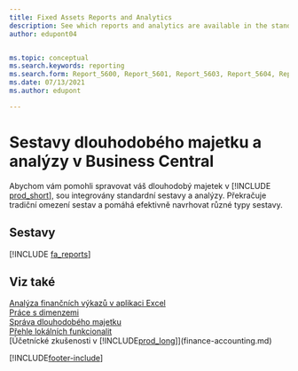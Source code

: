 ```yaml
---
title: Fixed Assets Reports and Analytics
description: See which reports and analytics are available in the standard version of Business Central so that you can keep track of your fixed assets.
author: edupont04


ms.topic: conceptual
ms.search.keywords: reporting
ms.search.form: Report_5600, Report_5601, Report_5603, Report_5604, Report_5605, Report_5606, Report_5607, Report_5608, Report_5610
ms.date: 07/13/2021
ms.author: edupont

---
```

# Sestavy dlouhodobého majetku a analýzy v Business Central

Abychom vám pomohli spravovat váš dlouhodobý majetek v [!INCLUDE [prod_short](includes/prod_short.md)], sou integrovány standardní sestavy a analýzy. Překračuje tradiční omezení sestav a pomáhá efektivně navrhovat různé typy sestavy.

## Sestavy
[!INCLUDE [fa_reports](includes/fa-reports-include.md)]


## Viz také

[Analýza finančních výkazů v aplikaci Excel](finance-analyze-excel.md)  
[Práce s dimenzemi](finance-dimensions.md)  
[Správa dlouhodobého majetku](fa-manage.md)  
[Přehle lokálních funkcionalit](about-localization.md)  
[Účetnícké zkušenosti v [!INCLUDE[prod_long](includes/prod_long.md)]](finance-accounting.md)


[!INCLUDE[footer-include](includes/footer-banner.md)]
